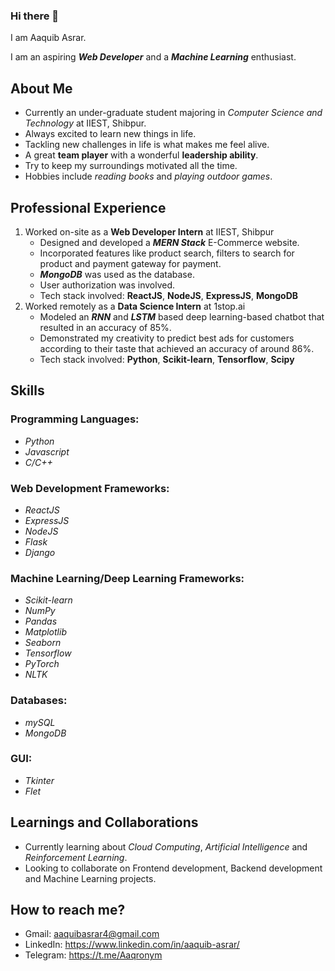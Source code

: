 ### Hi there 👋
I am Aaquib Asrar.

I am an aspiring *__Web Developer__* and a *__Machine Learning__* enthusiast.

## About Me
- Currently an under-graduate student majoring in *Computer Science and Technology* at IIEST, Shibpur.
- Always excited to learn new things in life.
- Tackling new challenges in life is what makes me feel alive.
- A great **team player** with a wonderful **leadership ability**.
- Try to keep my surroundings motivated all the time.
- Hobbies include *reading books* and *playing outdoor games*.

## Professional Experience
1. Worked on-site as a **Web Developer Intern** at IIEST, Shibpur
    - Designed and developed a *__MERN Stack__* E-Commerce website.
    - Incorporated features like product search, filters to search for product and payment gateway for payment.
    - *__MongoDB__* was used as the database.
    - User authorization was involved.
    - Tech stack involved: **ReactJS**, **NodeJS**, **ExpressJS**, **MongoDB**
2. Worked remotely as a **Data Science Intern** at 1stop.ai
    - Modeled an *__RNN__* and *__LSTM__* based deep learning-based chatbot that resulted in an accuracy of 85%.
    - Demonstrated my creativity to predict best ads for customers according to their taste that achieved an accuracy of around 86%.
    - Tech stack involved: **Python**, **Scikit-learn**, **Tensorflow**, **Scipy**
  
## Skills
### Programming Languages:
- *Python*
- *Javascript*
- *C/C++*

### Web Development Frameworks:
- *ReactJS*
- *ExpressJS*
- *NodeJS*
- *Flask*
- *Django*

### Machine Learning/Deep Learning Frameworks:
- *Scikit-learn*
- *NumPy*
- *Pandas*
- *Matplotlib*
- *Seaborn*
- *Tensorflow*
- *PyTorch*
- *NLTK*

### Databases:
- *mySQL*
- *MongoDB*

### GUI:
- *Tkinter*
- *Flet*

## Learnings and Collaborations
- Currently learning about *Cloud Computing*, *Artificial Intelligence* and *Reinforcement Learning*.
- Looking to collaborate on Frontend development, Backend development and Machine Learning projects.

## How to reach me?
- Gmail: <aaquibasrar4@gmail.com>
- LinkedIn: <https://www.linkedin.com/in/aaquib-asrar/>
- Telegram: <https://t.me/Aaqronym>


